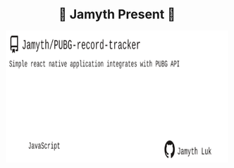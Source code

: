 <!-- built at 11/16/2023, 3:13:49 PM -->
<h1 align="center">
🎉 Jamyth Present 🎉
</h1>
<p align="center">
    <a href="https://github.com/Jamyth/PUBG-record-tracker">
        <img width="1000" height="300" src="./readme.svg" />
    </a>
</p>